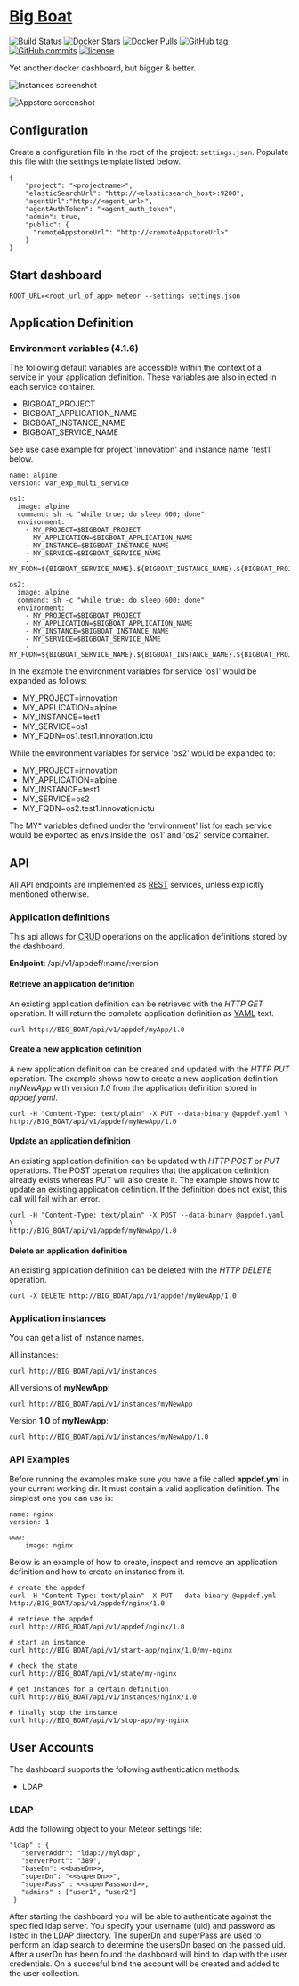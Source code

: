 [Big Boat](https://www.youtube.com/watch?v=avaSdC0QOUM)
================

[![Build Status](https://circleci.com/gh/ICTU/docker-dashboard/tree/master.png?style=shield&circle-token=a0e2b87052d9590d25cfb3484460717eb53144ae)](https://circleci.com/gh/ICTU/docker-dashboard/tree/master) [![Docker Stars](https://img.shields.io/docker/stars/ictu/docker-dashboard.svg?style=flat-round)](https://hub.docker.com/r/ictu/docker-dashboard/) [![Docker Pulls](https://img.shields.io/docker/pulls/ictu/docker-dashboard.svg?style=flat-round)](https://hub.docker.com/r/ictu/docker-dashboard) [![GitHub tag](https://img.shields.io/github/tag/ictu/docker-dashboard.svg?maxAge=2592000?style=plastic)]() [![GitHub commits](https://img.shields.io/github/commits-since/ictu/docker-dashboard/4.0.0.svg?maxAge=2592000?style=plastic)]() [![license](https://img.shields.io/github/license/ictu/docker-dashboard.svg?maxAge=2592000?style=plastic)]()

Yet another docker dashboard, but bigger & better.

![Instances screenshot](http://i.imgur.com/9KMTgDM.png)

![Appstore screenshot](http://i.imgur.com/1Ibb9SY.png)

## Configuration

Create a configuration file in the root of the project: `settings.json`. Populate this file with the settings template listed below.


    {
        "project": "<projectname>",
        "elasticSearchUrl": "http://<elasticsearch_host>:9200",
        "agentUrl":"http://<agent_url>",
        "agentAuthToken": "<agent_auth_token",
        "admin": true,
        "public": {
          "remoteAppstoreUrl": "http://<remoteAppstoreUrl>"
        }
    }

## Start dashboard
`ROOT_URL=<root_url_of_app> meteor --settings settings.json`

## Application Definition

### Environment variables (4.1.6)

The following default variables are accessible within the context of a service in your application definition. These variables are also injected in each service container.
- BIGBOAT_PROJECT
- BIGBOAT_APPLICATION_NAME
- BIGBOAT_INSTANCE_NAME
- BIGBOAT_SERVICE_NAME

See use case example for project 'innovation' and instance name 'test1' below.

    name: alpine
    version: var_exp_multi_service

    os1:
      image: alpine
      command: sh -c "while true; do sleep 600; done"
      environment:
        - MY_PROJECT=$BIGBOAT_PROJECT
        - MY_APPLICATION=$BIGBOAT_APPLICATION_NAME
        - MY_INSTANCE=$BIGBOAT_INSTANCE_NAME
        - MY_SERVICE=$BIGBOAT_SERVICE_NAME
        - MY_FQDN=${BIGBOAT_SERVICE_NAME}.${BIGBOAT_INSTANCE_NAME}.${BIGBOAT_PROJECT}.ictu

    os2:
      image: alpine
      command: sh -c "while true; do sleep 600; done"
      environment:
        - MY_PROJECT=$BIGBOAT_PROJECT
        - MY_APPLICATION=$BIGBOAT_APPLICATION_NAME
        - MY_INSTANCE=$BIGBOAT_INSTANCE_NAME
        - MY_SERVICE=$BIGBOAT_SERVICE_NAME
        - MY_FQDN=${BIGBOAT_SERVICE_NAME}.${BIGBOAT_INSTANCE_NAME}.${BIGBOAT_PROJECT}.ictu

In the example the environment variables for service 'os1' would be expanded as follows:
- MY_PROJECT=innovation
- MY_APPLICATION=alpine
- MY_INSTANCE=test1
- MY_SERVICE=os1
- MY_FQDN=os1.test1.innovation.ictu

While the environment variables for service 'os2' would be expanded to:
- MY_PROJECT=innovation
- MY_APPLICATION=alpine
- MY_INSTANCE=test1
- MY_SERVICE=os2
- MY_FQDN=os2.test1.innovation.ictu

The MY* variables defined under the 'environment'  list for each service would be exported as envs inside the 'os1' and 'os2' service container.

## API

All API endpoints are implemented as [REST](http://docs.oracle.com/cd/E41633_01/pt853pbh1/eng/pt/tibr/concept_UnderstandingRESTServiceOperations.html) services, unless explicitly mentioned otherwise.

### Application definitions

This api allows for [CRUD](https://en.wikipedia.org/wiki/Create,_read,_update_and_delete) operations on the application definitions stored by the dashboard.

__Endpoint__: /api/v1/appdef/:name/:version

#### Retrieve an application definition

An existing application definition can be retrieved with the _HTTP GET_ operation. It will return the complete application definition as [YAML](https://en.wikipedia.org/wiki/YAML) text.

    curl http://BIG_BOAT/api/v1/appdef/myApp/1.0

#### Create a new application definition

A new application definition can be created and updated with the _HTTP PUT_ operation.
The example shows how to create a new application definition _myNewApp_ with version _1.0_ from the application definition stored in _appdef.yaml_.

    curl -H "Content-Type: text/plain" -X PUT --data-binary @appdef.yaml \
    http://BIG_BOAT/api/v1/appdef/myNewApp/1.0

#### Update an application definition

An existing application definition can be updated with _HTTP POST_ or _PUT_ operations. The POST operation requires that the application definition already exists whereas PUT will also create it.
The example shows how to update an existing application definition. If the definition does not exist, this call will fail with an error.

    curl -H "Content-Type: text/plain" -X POST --data-binary @appdef.yaml \
    http://BIG_BOAT/api/v1/appdef/myNewApp/1.0

#### Delete an application definition

An existing application definition can be deleted with the _HTTP DELETE_ operation.

    curl -X DELETE http://BIG_BOAT/api/v1/appdef/myNewApp/1.0

### Application instances
You can get a list of instance names.

All instances:

    curl http://BIG_BOAT/api/v1/instances

All versions of **myNewApp**:

    curl http://BIG_BOAT/api/v1/instances/myNewApp

Version **1.0** of **myNewApp**:

    curl http://BIG_BOAT/api/v1/instances/myNewApp/1.0

### API Examples

Before running the examples make sure you have a file called **appdef.yml** in your current working dir. It must contain a valid application definition. The simplest one you can use is:

    name: nginx
    version: 1

    www:
        image: nginx

Below is an example of how to create, inspect and remove an application definition and how to create an instance from it.

    # create the appdef
    curl -H "Content-Type: text/plain" -X PUT --data-binary @appdef.yml http://BIG_BOAT/api/v1/appdef/nginx/1.0

    # retrieve the appdef
    curl http://BIG_BOAT/api/v1/appdef/nginx/1.0

    # start an instance
    curl http://BIG_BOAT/api/v1/start-app/nginx/1.0/my-nginx

    # check the state
    curl http://BIG_BOAT/api/v1/state/my-nginx

    # get instances for a certain definition
    curl http://BIG_BOAT/api/v1/instances/nginx/1.0

    # finally stop the instance
    curl http://BIG_BOAT/api/v1/stop-app/my-nginx



## User Accounts

The dashboard supports the following authentication methods:
- LDAP

### LDAP

Add the following object to your Meteor settings file:

```
"ldap" : {
   "serverAddr": "ldap://myldap",
   "serverPort": "389",
   "baseDn": <<baseDn>>,
   "superDn": "<<superDn>>",
   "superPass" : <<superPassword>>,
   "admins" : ["user1", "user2"]
 }
```

After starting the dashboard you will be able to authenticate against the specified ldap server. You specify your username (uid) and password as listed in the LDAP directory. The superDn and superPass are used to perform an ldap search to determine the usersDn based on the passed uid. After a userDn has been found the dashboard will bind to ldap with the user credentials. On a succesful bind the account will be created and added to the user collection.
